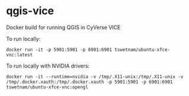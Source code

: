 # qgis-vice
Docker build for running QGIS in CyVerse VICE

To run locally:

```
docker run -it -p 5901:5901 -p 6901:6901 tswetnam/ubuntu-xfce-vnc:latest
```

To run locally with NVIDIA drivers:
```
docker run -it --runtime=nvidia -v /tmp/.X11-unix:/tmp/.X11-unix -v /tmp/.docker.xauth:/tmp/.docker.xauth -p 5901:5901 -p 6901:6901 tswetnam/ubuntu-xfce-vnc:opengl

```
